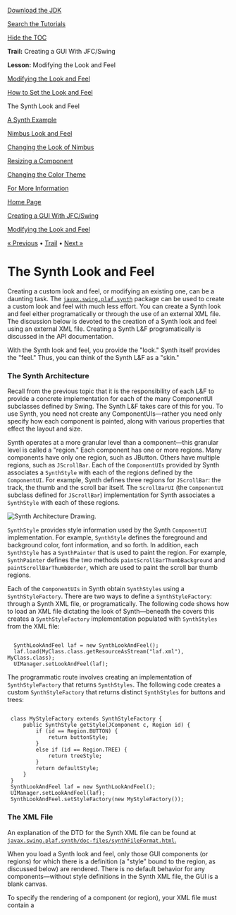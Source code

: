 [Download
the JDK](http://java.sun.com/javase/6/download.jsp)
  
[Search the
Tutorials](../../search.html)
  
[Hide the TOC](javascript:toggleLeft())

**Trail:** Creating a GUI With JFC/Swing
  
**Lesson:** Modifying the Look and Feel

[Modifying the Look and Feel](index.html)

[How to Set the Look and Feel](plaf.html)

The Synth Look and Feel

[A Synth Example](synthExample.html)

[Nimbus Look and Feel](nimbus.html)

[Changing the Look of Nimbus](custom.html)

[Resizing a Component](size.html)

[Changing the Color Theme](color.html)

[For More Information](info.html)

[Home Page](../../index.html)
>
[Creating a GUI With JFC/Swing](../index.html)
>
[Modifying the Look and Feel](index.html)

[« Previous](plaf.html) • [Trail](../TOC.html) • [Next »](synthExample.html)

# The Synth Look and Feel

Creating a custom look and feel, or modifying an existing one,
can be a daunting task. The
[`javax.swing.plaf.synth`](http://download.oracle.com/javase/7/docs/api/javax/swing/plaf/synth/package-summary.html) package can be used to create a custom look and feel with much less effort.
You can create a Synth look and feel
either programatically or through the use of an external XML file.
The discussion below is devoted to the
creation of a Synth look and feel using an external XML file.
Creating a Synth L&F programatically is discussed in the API
documentation.

With the Synth look and feel, you provide the "look." Synth itself
provides the "feel." Thus, you can think of the Synth L&F as a "skin."

### The Synth Architecture

Recall from the previous topic that it is the responsibility of each
L&F to provide a concrete implementation for each of the many
ComponentUI subclasses defined by Swing. The Synth L&F takes care of
this for you. To use Synth, you need not create any ComponentUIs—rather
you need only specify how each component is painted, along with
various properties that effect the layout and size.

Synth operates at a more granular level than a component—this granular level
is called a "region." Each component has one or more regions. Many components have
only one region, such as JButton. Others have multiple regions, such
as `JScrollBar`. Each of the `ComponentUIs` provided by Synth associates a
`SynthStyle` with each of the regions defined by the `ComponentUI`. For
example, Synth defines three regions for `JScrollBar`: the track, the
thumb and the scroll bar itself. The `ScrollBarUI` (the `ComponentUI`
subclass defined for `JScrollBar`) implementation for Synth associates a
`SynthStyle` with each of these regions.

![Synth Architecture Drawing.](../../figures/uiswing/lookandfeel/synthArch.gif)

`SynthStyle` provides style information used by the Synth `ComponentUI`
implementation. For example, `SynthStyle` defines the foreground and
background color, font information, and so forth. In addition, each `SynthStyle`
has a `SynthPainter` that is used to paint the region. For example,
`SynthPainter` defines the two methods `paintScrollBarThumbBackground` and
`paintScrollBarThumbBorder`, which are used to paint the scroll bar
thumb regions.

Each of the `ComponentUIs` in Synth obtain `SynthStyles` using a
`SynthStyleFactory`. There are two ways to define a `SynthStyleFactory`:
through a Synth XML file, or programatically. The following code
shows how to load an XML file dictating the look of Synth—beneath the
covers this creates a `SynthStyleFactory` implementation populated with
`SynthStyles` from the XML file:

```

  SynthLookAndFeel laf = new SynthLookAndFeel();
  laf.load(MyClass.class.getResourceAsStream("laf.xml"), MyClass.class);
  UIManager.setLookAndFeel(laf);

```

The programmatic route involves creating an implementation of
`SynthStyleFactory` that returns `SynthStyles`. The following code
creates a custom `SynthStyleFactory` that returns distinct `SynthStyles`
for buttons and trees:

```

 class MyStyleFactory extends SynthStyleFactory {
     public SynthStyle getStyle(JComponent c, Region id) {
         if (id == Region.BUTTON) {
             return buttonStyle;
         }
         else if (id == Region.TREE) {
             return treeStyle;
         }
         return defaultStyle;
     }
 }
 SynthLookAndFeel laf = new SynthLookAndFeel();
 UIManager.setLookAndFeel(laf);
 SynthLookAndFeel.setStyleFactory(new MyStyleFactory());

```

### The XML File

An explanation of the DTD for the Synth XML file can be found at
[`javax.swing.plaf.synth/doc-files/synthFileFormat.html`.](http://download.oracle.com/javase/7/docs/api/javax/swing/plaf/synth/doc-files/synthFileFormat.html)

When you load a Synth look and feel, only those GUI components (or regions) for which there is a definition (a "style" bound
to the region, as discussed below) are rendered. There is no default
behavior for any components—without style definitions in the Synth XML file, the GUI is a blank canvas.

To specify the rendering of a component (or region), your XML file must contain a <style> element, which is then *bound*
to the region using the <bind> element. As an example, let's define a style that includes the
font, foreground color, and background color, and then bind that style to all components. It is a good idea
to include such an element in your Synth XML file while you are developing it—then, any components you haven't yet defined will at
least have colors and a font:

```

<synth>
  <style id="basicStyle">
    <font name="Verdana" size="16"/>
    <state>
      <color value="WHITE" type="BACKGROUND"/>
      <color value="BLACK" type="FOREGROUND"/>
    </state>
  </style>
  <bind style="basicStyle" type="region" key=".*"/>
</synth>

```

Let's analyse this style definition:

1. The <style> element is the basic building block of the Synth XML file. It contains all the information needed to
   describe a region's rendering. A <style> element can describe more than one region, as is done here. In
   general, though, it is best to create a <style> element for each component or region. Note that the <style> element
   is given an
   identifier, the string "basicStyle." This identifier will be used later in the <bind> element.
  
2. The <font> element of the <style> element sets the font to Verdana, size 16.
  
3. The <state> element of the <style> element will be discussed below. The <state> element of a region
   can have one, or a mixture, of seven possible values. When the value is not specified, the definition applies to all states,
   which is
   the intention here. Therefore, the background and foreground colors "for all states" are defined in this element.
  
4. Finally, the <style> element with the identifier "basicStyle" that has just been defined is *bound* to all regions.
   The <bind> element binds "basicStyle" to "region" types. Which region type or types the binding applies to is given by
   the "key" attribute, which is ".\*" in this case, the regular expression for "all."

Let's look at the pieces of the Synth XML file before creating some working examples. We'll start with the
<bind> element, showing how a given <style> is applied to a component or region.

### The <bind> Element

Whenever a <style> element is defined, it must be bound to one or more components or regions before it has an effect. The <bind> element is used for this purpose. It requires three attributes:

1. `style` is the unique identifier of a previously defined style.
  
2. `type` is either "name" or "region." If `type` is a name, obtain the name with the `component.getName()` method.
   If `type` is a region, use the appropriate constant defined in the `Region` class in the `javax.swing.plaf.synth package.`
  
3. `key` is a regular expression used to determine which components or regions the style is bound to.

A Region is a way of identifying a component or part of a component. Regions are based on
the constants in the
[`Region`](http://download.oracle.com/javase/7/docs/api/javax/swing/plaf/synth/Region.html)
class, modified by stripping out underscores:

For example, to identify the SPLIT\_PANE region you would use SPLITPANE, splitpane, or SplitPane (case insensitive).

When you bind a style to a region, that style will apply to *all* of the components with that region. You can bind a
style to more than one
region, and you can bind more than one style to a region. For example,

```

<style id="styleOne">
   <!-- styleOne definition goes here -->
</style>

<style id="styleTwo">
   <!-- styleTwo definition goes here -->
</style>

<bind style="styleOne" type="region" key="Button"/>
<bind style="styleOne" type="region" key="RadioButton"/>
<bind style="styleOne" type="region" key="ArrowButton"/>

<bind style="styleTwo" type="region" key="ArrowButton"/>



```

You can bind to individual, named components, whether or not they are *also* bound as regions. For example, suppose you want to have the "OK" and
"Cancel" buttons in your GUI
treated differently than all the other buttons. First, you would give the OK and Cancel buttons names, using the
`component.setName()` method. Then, you would define three styles: one for buttons in general (region = "Button"),
one for the OK button (name = "OK"),
and one for the Cancel button (name = "Cancel"). Finally, you would bind these styles like this:

```

<bind style="styleButton" type="region" key="Button">
<bind style="styleOK" type="name" key="OK">
<bind style="styleCancel" type="name" key="Cancel">

```

As a result, the "OK" button is bound to *both* "styleButton" and "styleOK," while the "Cancel" button is
bound to *both* "styleButton" and "styleCancel."

When a component or region is bound to more than one style, the styles are merged

---

**Note:** Just as a style can be bound to multiple regions or names, multiple styles can be bound to a region or name. These multiple
styles are merged for the region or name. Precedence is given to styles defined later in the file.

---

### The <state> Element

The <state> element allows you to define a look for a region that depends on its "state." For example, you will
usually want a button that has been `PRESSED` to look different than the button in its `ENABLED` state. There are seven
possible values for <state> that are defined in the Synth XML DTD. They are:

1. ENABLED
2. MOUSE\_OVER
3. PRESSED
4. DISABLED
5. FOCUSED
6. SELECTED
7. DEFAULT

You can also have composite states, separated by 'and'—for example, ENABLED and FOCUSED. If you do not specify a value,
the defined look will apply to all states.

As an example, here is a style that specifies painters per state. All buttons are painted a certain way, unless the state is "PRESSED,"
in which case they are painted differently:

```

<style id="buttonStyle">
  <property key="Button.textShiftOffset" type="integer" value="1"/>
  <insets top="10" left="10" right="10" bottom="10"/>

  <state>
    <imagePainter method="buttonBackground" path="images/button.png"
                         sourceInsets="10 10 10 10"/>
  </state>
  <state value="PRESSED">
    <color value="#9BC3B1" type="BACKGROUND"/>
    <imagePainter method="buttonBackground" path="images/button2.png"
                        sourceInsets="10 10 10 10"/>
  </state>
</style>
<bind style="buttonStyle" type="region" key="Button"/>


```

Ignoring the <property> and <insets> elements for the moment, you can see that a pressed button is
painted differently than an unpressed button.

The <state> value that is used is the defined state that most closely matches the state of the region.
Matching is determined by the number of values that match the state of the region. If none of the
state values match, then the state with no value is used. If there are matches, the state with the most individual
matches will be chosen. For example, the following code defines three states:

```

<state id="zero">
  <color value="RED" type="BACKGROUND"/>
</state>
<state value="SELECTED and PRESSED" id="one">
  <color value="RED" type="BACKGROUND"/>
</state>
<state value="SELECTED" id="two">
  <color value="BLUE" type="BACKGROUND"/>
</state>

```

If the state of the region contains at least SELECTED and PRESSED, state one will
be chosen. If the state contains SELECTED, but not does not contain PRESSED, state two will be used. If
the state contains neither SELECTED nor PRESSED, state zero will be used.

When the current state matches the same number of values for two state definitions, the one that is used is
the first one defined in the style.
For example, the `MOUSE_OVER` state is always true of a `PRESSED` button (you can't press a button
unless the mouse is over it). So, if the
`MOUSE_OVER` state is declared first, it will always be chosen over `PRESSED`, and any painting
defined for `PRESSED` will not be done.

```

<state value="PRESSED"> 
   <imagePainter method="buttonBackground" path="images/button_press.png"
	                  sourceInsets="9 10 9 10" />
   <color type="TEXT_FOREGROUND" value="#FFFFFF"/>      
</state>
      
<state value="MOUSE_OVER">    
   <imagePainter method="buttonBackground" path="images/button_on.png"
	                  sourceInsets="10 10 10 10" />
   <color type="TEXT_FOREGROUND" value="#FFFFFF"/>
</state>

```

The code above will work properly. However, if you reverse the order of the `MOUSE_OVER`
and `PRESSED` states in the file, the `PRESSED` state will never be used. This is because any
state that is `PRESSED` state is *also* a `MOUSE_OVER` state. Since the
`MOUSE_OVER` state was defined first, it is the one that will be used.

### Colors and Fonts

The <color> element requires two attributes:

1. `value` can be any one of the `java.awt.Color` constants, such as RED, WHITE, BLACK, BLUE, etc. It can also be a hex representation of
   RGB values, such as #FF00FF or #326A3B.
  
2. `type` describes where the color applies—it can be BACKGROUND, FOREGROUND, FOCUS, TEXT\_BACKGROUND,
   OR TEXT\_FOREGROUND.

For example:

```

  <style id="basicStyle">
    <state>
      <color value="WHITE" type="BACKGROUND"/>
      <color value="BLACK" type="FOREGROUND"/>
    </state>
  </style>

```

The <font> element has three attributes:

1. `name`—the name of the font. For example, Arial or Verdana.
  
2. `size`—the size of the font in pixels.
  
3. `style` (optional)—BOLD, ITALIC, OR BOLD ITALIC. If omitted, you get a normal font.

For example:

```

  <style id="basicStyle">
    <font name="Verdana" size="16"/>
  </style>

```

Each of the <color> element and the <font> element has an alternate usage. Each can have an
`id` attribute or an `idref` attribute. Using the `id` attribute, you can
define a color that you can reuse later by using the `idref` attribute. For example,

```

<color id="backColor" value="WHITE" type="BACKGROUND"/>
<font id="textFont" name="Verdana" size="16"/>
...
...
...
<color idref="backColor"/>
<font idref="textFont"/>

```

### Insets

The `insets` add to the size of a component as it is drawn. For example, without insets,
a button with a caption of `Cancel` will be just large enough to contain the caption
in the chosen font. With an <insets> element like this

```

<insets top="15" left="20" right="20" bottom="15"/>,

```

the button will be made larger by 15 pixels above and below the caption and 20 pixels to the left and
right of the caption.

### Painting With Images

Synth's file format allows customizing the painting by way of images. Synth's image painter breaks an image
into nine distinct areas: top, top right, right, bottom right, bottom, bottom left, left, top left,
and center. Each of the these areas is painted into the destination. The top, left, bottom, and right
edges are tiled or stretched, while the corner portions
(`sourceInsets`) remain fixed.

---

**Note:** There is no relation between the <insets> element and the `sourceInsets` attribute. The
<insets> element defines the space taken up by a region, while the `sourceInsets` attributes
define how to paint an image. The <insets> and `sourceInsets` will often be similar, but
they need not be.

---

You can specify whether the center
area should be painted with the `paintCenter` attribute. The following image shows the nine areas:

![Nine Image Areas.](../../figures/uiswing/lookandfeel/regions.gif)

Let's create a button as an example. To do this we can
use the following image (shown larger than its actual size):

![Button Image.](../../figures/uiswing/lookandfeel/bigButton.png)

The red box at the upper left corner is 10 pixels square (including the box border)—it shows the
corner region that should not be stretched when painting. To achieve this, the top and
left `sourceInsets` should be set to 10.
We'll use the following style and binding:

```

<style id="buttonStyle">
   <insets top="15" left="20" right="20" bottom="15"/>
   <state>
      <imagePainter method="buttonBackground" path="images/button.png"
        sourceInsets="10 10 10 10"/>
   </state>
</style>
<bind style="buttonStyle" type="region" key="button"/>

```

The lines inside the <state> element specify that the background of buttons should be painted using the
image `images/button.png`. That path is relative to the Class that is passed into
SynthLookAndFeel's load method. The `sourceInsets`
attribute specifies the areas of the image that are not to be stretched. In this case the top, left, bottom, and right insets
are each 10. This will cause the painter not to stretch a 10 x 10 pixel area at each corner of the image.

The <bind> binds `buttonStyle` to all buttons.

The <imagePainter> element provides all the information needed to render a portion of a region.
It requires only a few attributes:

* method—this specifies which of the methods in the `javax.swing.plaf.synth.SynthPainter`
  class is to be used for painting. The `SynthPainter` class contains about 100 methods that
  begin with `paint`. When you determine which one you need, you remove the `paint`
  prefix, change the remaining first letter to lowercase, and use the result as the `method` attribute.
  For example, the `SynthPainter` method `paintButtonBackground` becomes the attribute
  `buttonBackground`.
  
* path—the path to the image to be used, relative to the Class that is passed into
  SynthLookAndFeel's load method.
  
* sourceInsets—the insets in pixels, representing the width and height of the corner areas that
  should not be stretched
  They map to the top, left, bottom, and right, in that order.
  
* paintCenter (optional) : This attribute lets you keep the center of an image
  or get rid of it (in a text field, for example,
  so text can be drawn).

The listing below shows the XML code for loading different images depending on the <state>
of the button

```

  <style id="buttonStyle">
    <property key="Button.textShiftOffset" type="integer" value="1"/>
    <insets top="15" left="20" right="20" bottom="15"/>
    <state>
      <imagePainter method="buttonBackground" path="images/button.png"
                    sourceInsets="10 10 10 10"/>
    </state>
    <state value="PRESSED">
      <imagePainter method="buttonBackground" path="images/button2.png"
                    sourceInsets="10 10 10 10"/>
    </state>
  </style>
  <bind style="buttonStyle" type="region" key="button"/>

```

button2.png shows the depressed version of button.png, shifted one pixel to the right. The line

```

<property key="Button.textShiftOffset" type="integer" value="1"/>

```

shifts the button text accordingly, as discussed in the next section.

### The <property> Element

<property> elements are used to add key value pairs to a <style> element. Many components use the key
value pairs for configuring their visual appearance.

The <property> element has three attributes:

* `key`—the name of the property.
  
* `type`—the data type of the property.
  
* `value`—the value of the property.

There is a property table (`componentProperties.html`) that lists the properties each component supports:
[`javax/swing/plaf/synth/doc-files/componentProperties.html`](http://download.oracle.com/javase/7/docs/api/javax/swing/plaf/synth/doc-files/componentProperties.html).

Since the button2.png image shifts the visual button one pixel when it is depressed, we should also shift the
button text. There is a button property that does this:

```

<property key="Button.textShiftOffset" type="integer" value="1"/>

```

### An Example

Here is an example, using the button style defined above. The button style, plus a "backing style"
with definitions of font and colors that are bound to all regions (similar to the "basicStyle" shown
in the section titled "The XML File," above) are combined in
[`buttonSkin.xml`](../examples/lookandfeel/SynthApplicationProject/src/lookandfeel/buttonSkin.xml)Here is a listing of `buttonSkin.xml`:

```

<!-- Synth skin that includes an image for buttons -->
<synth>
  <!-- Style that all regions will use -->
  <style id="backingStyle">
    <!-- Make all the regions that use this skin opaque-->
    <opaque value="TRUE"/>
    <font name="Dialog" size="12"/>
    <state>
      <!-- Provide default colors -->
      <color value="#9BC3B1" type="BACKGROUND"/>
      <color value="RED" type="FOREGROUND"/>
    </state>
  </style>
  <bind style="backingStyle" type="region" key=".*"/>
  <style id="buttonStyle">
    <!-- Shift the text one pixel when pressed -->
    <property key="Button.textShiftOffset" type="integer" value="1"/>
    <insets top="15" left="20" right="20" bottom="15"/>
    <state>
      <imagePainter method="buttonBackground" path="images/button.png"
                    sourceInsets="10 10 10 10"/>
    </state>
    <state value="PRESSED">
      <imagePainter method="buttonBackground" path="images/button2.png"
                    sourceInsets="10 10 10 10"/>
    </state>
  </style>
  <!-- Bind buttonStyle to all JButtons -->
  <bind style="buttonStyle" type="region" key="button"/> 
</synth>

```

We can load this XML file to use the Synth look and feel for a simple application called
`SynthApplication.java`. The GUI for this application includes a button and a label. Every time the
button is clicked, the label increments.

---

**Note:** The label is painted, even though `buttonSkin.xml` does not contain a style for it. This is because
there is a general "backingStyle" that includes a font and colors.

---

Here is the listing of the
[`SynthApplication.java`](../examples/lookandfeel/SynthApplicationProject/src/lookandfeel//SynthApplication.java)file.

---

**Try this:** 
Click the Launch button to run the SynthApplication example using
[Java™ Web Start](http://java.sun.com/products/javawebstart/index.jsp) ([download JDK 6](http://java.sun.com/javase/downloads/index.jsp)).
Alternatively, to compile and run the example yourself,
consult the
[example index](../examples/lookandfeel/index.html#SynthApplication).

[![Launches the SynthApplication example](../../images/jws-launch-button.png)](http://download.oracle.com/javase/tutorialJWS/uiswing/lookandfeel/ex6/SynthApplication.jnlp)


---

### Painting With Icons

Radio buttons and check boxes typically render their state by fixed-size icons. For these, you
can create an icon and bind it to the appropriate property (refer to the properties table,
[`javax/swing/plaf/synth/doc-files/componentProperties.html`](http://download.oracle.com/javase/7/docs/api/javax/swing/plaf/synth/doc-files/componentProperties.html)).
For example, to paint radio buttons that are selected or unselected, use this code:

```

<style id="radioButton">
   <imageIcon id="radio_off" path="images/radio_button_off.png"/>
   <imageIcon id="radio_on" path="images/radio_button_on.png"/>
   <property key="RadioButton.icon" value="radio_off"/>
   <state value="SELECTED">   
      <property key="RadioButton.icon" value="radio_on"/>
   </state>
</style>
<bind style="radioButton" type="region" key="RadioButton"/>	 

```

### Custom Painters

Synth's file format allows for embedding arbitrary objects by way of the
[`long-term persistence of JavaBeans components`](http://java.sun.com/products/jfc/tsc/articles/persistence3)
. This ability is particularly useful in providing your own painters
beyond the image-based ones Synth provides. For example, the following XML code specifies that
a gradient should be rendered in the background of text fields:

```

<synth>
  <object id="gradient" class="GradientPainter"/>
  <style id="textfield">
    <painter method="textFieldBackground" idref="gradient"/>
  </style>
  <bind style="textfield" type="region" key="textfield"/>
</synth>

```

Where the GradientPainter class looks like this:

```

public class GradientPainter extends SynthPainter {
   public void paintTextFieldBackground(SynthContext context,
                                        Graphics g, int x, int y,
                                        int w, int h) {
      // For simplicity this always recreates the GradientPaint. In a
      // real app you should cache this to avoid garbage.
      Graphics2D g2 = (Graphics2D)g;
      g2.setPaint(new GradientPaint((float)x, (float)y, Color.WHITE,
                 (float)(x + w), (float)(y + h), Color.RED));
      g2.fillRect(x, y, w, h);
      g2.setPaint(null);
   }
}

```

### Conclusion

In this lesson, we have covered the use of the `javax.swing.plaf.synth` package to create
a custom look and feel. The emphasis of the lesson has been on using an external XML file to define the
look and feel. The next lesson presents a sample application that creates a search dialog box using the Synth
framework with an XML file.

[« Previous](plaf.html)
•
[Trail](../TOC.html)
•
[Next »](synthExample.html)

---

Problems with the examples? Try [Compiling and Running
the Examples: FAQs](../../information/run-examples.html).
  
Complaints? Compliments? Suggestions? [Give
us your feedback](http://download.oracle.com/javase/feedback.html).

Your use of this page and all the material on pages under "The Java Tutorials" banner,
and all the material on pages under "The Java Tutorials" banner is subject to the [Java SE Tutorial Copyright
and License](../../information/license.html).
Additionally, any example code contained in any of these Java
Tutorials pages is licensed under the
[Code
Sample License](http://developers.sun.com/license/berkeley_license.html).

|  |  |  |  |  |
| --- | --- | --- | --- | --- |
| |  |  | | --- | --- | | duke image | Oracle logo | | [About Oracle](http://www.oracle.com/us/corporate/index.html) | [Oracle Technology Network](http://www.oracle.com/technology/index.html) | [Terms of Service](https://www.samplecode.oracle.com/servlets/CompulsoryClickThrough?type=TermsOfService) | Copyright © 1995, 2011 Oracle and/or its affiliates. All rights reserved. |

**Previous page:** How to Set the Look and Feel
  
**Next page:** A Synth Example




A browser with JavaScript enabled is required for this page to operate properly.